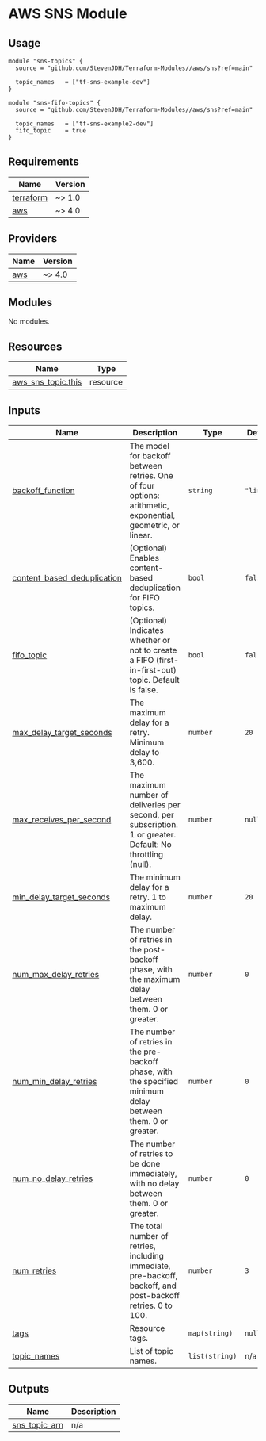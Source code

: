 # AWS SNS Module

## Usage

```hcl
module "sns-topics" {
  source = "github.com/StevenJDH/Terraform-Modules//aws/sns?ref=main"

  topic_names   = ["tf-sns-example-dev"]
}

module "sns-fifo-topics" {
  source = "github.com/StevenJDH/Terraform-Modules//aws/sns?ref=main"

  topic_names   = ["tf-sns-example2-dev"]
  fifo_topic    = true
}
```

<!-- BEGIN_TF_DOCS -->
## Requirements

| Name | Version |
|------|---------|
| <a name="requirement_terraform"></a> [terraform](#requirement\_terraform) | ~> 1.0 |
| <a name="requirement_aws"></a> [aws](#requirement\_aws) | ~> 4.0 |

## Providers

| Name | Version |
|------|---------|
| <a name="provider_aws"></a> [aws](#provider\_aws) | ~> 4.0 |

## Modules

No modules.

## Resources

| Name | Type |
|------|------|
| [aws_sns_topic.this](https://registry.terraform.io/providers/hashicorp/aws/latest/docs/resources/sns_topic) | resource |

## Inputs

| Name | Description | Type | Default | Required |
|------|-------------|------|---------|:--------:|
| <a name="input_backoff_function"></a> [backoff\_function](#input\_backoff\_function) | The model for backoff between retries. One of four options: arithmetic, exponential, geometric, or linear. | `string` | `"linear"` | no |
| <a name="input_content_based_deduplication"></a> [content\_based\_deduplication](#input\_content\_based\_deduplication) | (Optional) Enables content-based deduplication for FIFO topics. | `bool` | `false` | no |
| <a name="input_fifo_topic"></a> [fifo\_topic](#input\_fifo\_topic) | (Optional) Indicates whether or not to create a FIFO (first-in-first-out) topic. Default is false. | `bool` | `false` | no |
| <a name="input_max_delay_target_seconds"></a> [max\_delay\_target\_seconds](#input\_max\_delay\_target\_seconds) | The maximum delay for a retry. Minimum delay to 3,600. | `number` | `20` | no |
| <a name="input_max_receives_per_second"></a> [max\_receives\_per\_second](#input\_max\_receives\_per\_second) | The maximum number of deliveries per second, per subscription. 1 or greater. Default: No throttling (null). | `number` | `null` | no |
| <a name="input_min_delay_target_seconds"></a> [min\_delay\_target\_seconds](#input\_min\_delay\_target\_seconds) | The minimum delay for a retry. 1 to maximum delay. | `number` | `20` | no |
| <a name="input_num_max_delay_retries"></a> [num\_max\_delay\_retries](#input\_num\_max\_delay\_retries) | The number of retries in the post-backoff phase, with the maximum delay between them. 0 or greater. | `number` | `0` | no |
| <a name="input_num_min_delay_retries"></a> [num\_min\_delay\_retries](#input\_num\_min\_delay\_retries) | The number of retries in the pre-backoff phase, with the specified minimum delay between them. 0 or greater. | `number` | `0` | no |
| <a name="input_num_no_delay_retries"></a> [num\_no\_delay\_retries](#input\_num\_no\_delay\_retries) | The number of retries to be done immediately, with no delay between them. 0 or greater. | `number` | `0` | no |
| <a name="input_num_retries"></a> [num\_retries](#input\_num\_retries) | The total number of retries, including immediate, pre-backoff, backoff, and post-backoff retries. 0 to 100. | `number` | `3` | no |
| <a name="input_tags"></a> [tags](#input\_tags) | Resource tags. | `map(string)` | `null` | no |
| <a name="input_topic_names"></a> [topic\_names](#input\_topic\_names) | List of topic names. | `list(string)` | n/a | yes |

## Outputs

| Name | Description |
|------|-------------|
| <a name="output_sns_topic_arn"></a> [sns\_topic\_arn](#output\_sns\_topic\_arn) | n/a |
<!-- END_TF_DOCS -->
